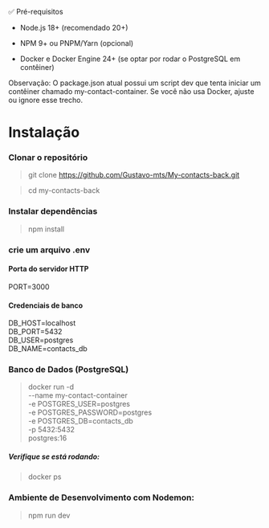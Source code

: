 ✅ Pré-requisitos
* Node.js 18+ (recomendado 20+)

* NPM 9+ ou PNPM/Yarn (opcional)

* Docker e Docker Engine 24+ (se optar por rodar o PostgreSQL em contêiner)

Observação: O package.json atual possui um script dev que tenta iniciar um contêiner chamado my-contact-container. Se você não usa Docker, ajuste ou ignore esse trecho.

# Instalação

### Clonar o repositório
> git clone https://github.com/Gustavo-mts/My-contacts-back.git

> cd my-contacts-back

### Instalar dependências
> npm install

### crie um arquivo .env

#### Porta do servidor HTTP
  PORT=3000
#### Credenciais de banco
  DB_HOST=localhost </br>
  DB_PORT=5432 </br>
  DB_USER=postgres</br>
  DB_NAME=contacts_db</br>


### Banco de Dados (PostgreSQL)


> docker run -d \
>  --name my-contact-container \
>  -e POSTGRES_USER=postgres \
>  -e POSTGRES_PASSWORD=postgres \
>  -e POSTGRES_DB=contacts_db \
>  -p 5432:5432 \
>  postgres:16


##### Verifique se está rodando:

> docker ps

### Ambiente de Desenvolvimento com Nodemon:

> npm run dev

